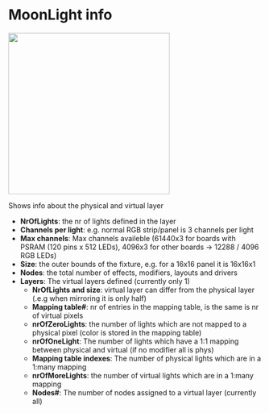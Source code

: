 
# MoonLight info
<img width="320" src="https://github.com/user-attachments/assets/cdc7ec72-0c50-4369-ad8d-f1fd0900e074" />

Shows info about the physical and virtual layer

* **NrOfLights**: the nr of lights defined in the layer
* **Channels per light**: e.g. normal RGB strip/panel is 3 channels per light
* **Max channels**: Max channels availeble (61440x3 for boards with PSRAM (120 pins x 512 LEDs), 4096x3 for other boards -> 12288 / 4096 RGB LEDs)
* **Size**: the outer bounds of the fixture, e.g. for a 16x16 panel it is 16x16x1
* **Nodes**: the total number of effects, modifiers, layouts and drivers
* **Layers**: The virtual layers defined (currently only 1)
    * **NrOfLights and size**: virtual layer can differ from the physical layer (.e.g when mirroring it is only half)
    * **Mapping table#**: nr of entries in the mapping table, is the same is nr of virtual pixels
    * **nrOfZeroLights**: the number of lights which are not mapped to a physical pixel (color is stored in the mapping table)
    * **nrOfOneLight**: The number of lights which have a 1:1 mapping between physical and virtual (if no modifier all is phys)
    * **Mapping table indexes**: The number of physical lights which are in a 1:many mapping
    * **nrOfMoreLights**: the number of virtual lights which are in a 1:many mapping
    * **Nodes#**: The number of nodes assigned to a virtual layer (currently all)
